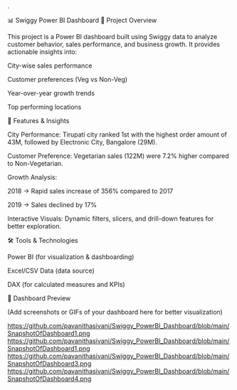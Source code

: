 .

📊 Swiggy Power BI Dashboard
📌 Project Overview

This project is a Power BI dashboard built using Swiggy data to analyze customer behavior, sales performance, and business growth. It provides actionable insights into:

City-wise sales performance

Customer preferences (Veg vs Non-Veg)

Year-over-year growth trends

Top performing locations

🚀 Features & Insights

City Performance: Tirupati city ranked 1st with the highest order amount of 43M, followed by Electronic City, Bangalore (29M).

Customer Preference: Vegetarian sales (122M) were 7.2% higher compared to Non-Vegetarian.

Growth Analysis:

2018 → Rapid sales increase of 356% compared to 2017

2019 → Sales declined by 17%

Interactive Visuals: Dynamic filters, slicers, and drill-down features for better exploration.

🛠️ Tools & Technologies

Power BI (for visualization & dashboarding)

Excel/CSV Data (data source)

DAX (for calculated measures and KPIs)


📸 Dashboard Preview

(Add screenshots or GIFs of your dashboard here for better visualization)

https://github.com/pavanithasivani/Swiggy_PowerBI_Dashboard/blob/main/SnapshotOfDashboard1.png
https://github.com/pavanithasivani/Swiggy_PowerBI_Dashboard/blob/main/SnapshotOfDashboard1.png
https://github.com/pavanithasivani/Swiggy_PowerBI_Dashboard/blob/main/SnapshotOfDashboard3.png
https://github.com/pavanithasivani/Swiggy_PowerBI_Dashboard/blob/main/SnapshotOfDashboard4.png

